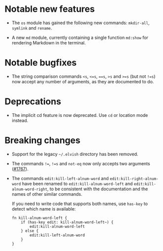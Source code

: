 # Notable new features

-   The `os` module has gained the following new commands: `mkdir-all`,
    `symlink` and `rename`.

-   A new `md` module, currently containing a single function `md:show` for
    rendering Markdown in the terminal.

# Notable bugfixes

-   The string comparison commands `<s`, `<=s`, `==s`, `>s` and `>=s` (but not
    `!=s`) now accept any number of arguments, as they are documented to do.

# Deprecations

-   The implicit cd feature is now deprecated. Use `cd` or location mode
    instead.

# Breaking changes

-   Support for the legacy `~/.elvish` directory has been removed.

-   The commands `!=`, `!=s` and `not-eq` now only accepts two arguments
    ([#1767](https://b.elv.sh/1767)).

-   The commands `edit:kill-left-alnum-word` and `edit:kill-right-alnum-word`
    have been renamed to `edit:kill-alnum-word-left` and
    `edit:kill-alnum-word-right`, to be consistent with the documentation and
    the names of other similar commands.

    If you need to write code that supports both names, use `has-key` to detect
    which name is available:

    ```elvish
    fn kill-alnum-word-left {
        if (has-key edit: kill-alnum-word-left~) {
            edit:kill-alnum-word-left
        } else {
            edit:kill-left-alnum-word
        }
    }
    ```
